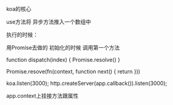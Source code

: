 
koa的核心

use方法将 异步方法推入一个数组中

执行的时候：

  用Promise去做的
  初始化的时候 调用第一个方法


  function dispatch(index) {
    Promise.resolve()
  }

  Promise.resove(fn(context, function next() {
    return 
  }))

koa.listen(3000);
http.createServer(app.callback()).listen(3000);

app.context上挂接方法跟属性